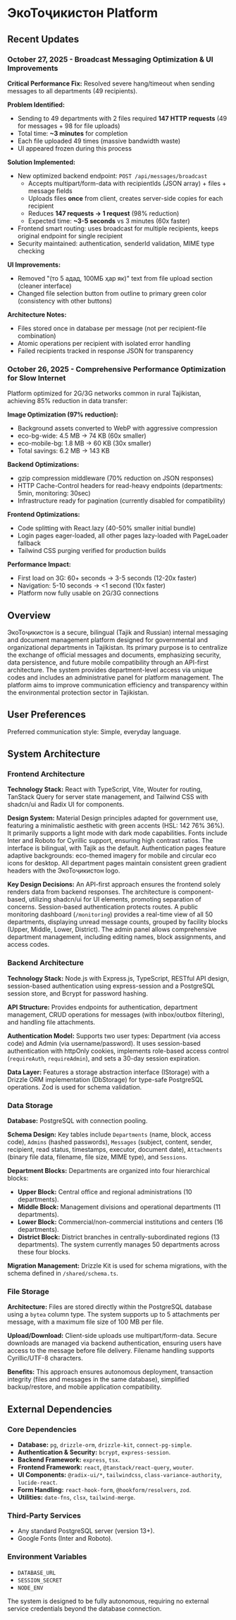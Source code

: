 # ЭкоТоҷикистон Platform

## Recent Updates

### October 27, 2025 - Broadcast Messaging Optimization & UI Improvements
**Critical Performance Fix:** Resolved severe hang/timeout when sending messages to all departments (49 recipients).

**Problem Identified:**
- Sending to 49 departments with 2 files required **147 HTTP requests** (49 for messages + 98 for file uploads)
- Total time: **~3 minutes** for completion
- Each file uploaded 49 times (massive bandwidth waste)
- UI appeared frozen during this process

**Solution Implemented:**
- New optimized backend endpoint: `POST /api/messages/broadcast`
  - Accepts multipart/form-data with recipientIds (JSON array) + files + message fields
  - Uploads files **once** from client, creates server-side copies for each recipient
  - Reduces **147 requests → 1 request** (98% reduction)
  - Expected time: **~3-5 seconds** vs 3 minutes (60x faster)
- Frontend smart routing: uses broadcast for multiple recipients, keeps original endpoint for single recipient
- Security maintained: authentication, senderId validation, MIME type checking

**UI Improvements:**
- Removed "(то 5 адад, 100МБ ҳар як)" text from file upload section (cleaner interface)
- Changed file selection button from outline to primary green color (consistency with other buttons)

**Architecture Notes:**
- Files stored once in database per message (not per recipient-file combination)
- Atomic operations per recipient with isolated error handling
- Failed recipients tracked in response JSON for transparency

### October 26, 2025 - Comprehensive Performance Optimization for Slow Internet
Platform optimized for 2G/3G networks common in rural Tajikistan, achieving 85% reduction in data transfer:

**Image Optimization (97% reduction):**
- Background assets converted to WebP with aggressive compression
- eco-bg-wide: 4.5 MB → 74 KB (60x smaller)
- eco-mobile-bg: 1.8 MB → 60 KB (30x smaller)
- Total savings: 6.2 MB → 143 KB

**Backend Optimizations:**
- gzip compression middleware (70% reduction on JSON responses)
- HTTP Cache-Control headers for read-heavy endpoints (departments: 5min, monitoring: 30sec)
- Infrastructure ready for pagination (currently disabled for compatibility)

**Frontend Optimizations:**
- Code splitting with React.lazy (40-50% smaller initial bundle)
- Login pages eager-loaded, all other pages lazy-loaded with PageLoader fallback
- Tailwind CSS purging verified for production builds

**Performance Impact:**
- First load on 3G: 60+ seconds → 3-5 seconds (12-20x faster)
- Navigation: 5-10 seconds → <1 second (10x faster)
- Platform now fully usable on 2G/3G connections

## Overview

ЭкоТоҷикистон is a secure, bilingual (Tajik and Russian) internal messaging and document management platform designed for governmental and organizational departments in Tajikistan. Its primary purpose is to centralize the exchange of official messages and documents, emphasizing security, data persistence, and future mobile compatibility through an API-first architecture. The system provides department-level access via unique codes and includes an administrative panel for platform management. The platform aims to improve communication efficiency and transparency within the environmental protection sector in Tajikistan.

## User Preferences

Preferred communication style: Simple, everyday language.

## System Architecture

### Frontend Architecture

**Technology Stack:** React with TypeScript, Vite, Wouter for routing, TanStack Query for server state management, and Tailwind CSS with shadcn/ui and Radix UI for components.

**Design System:** Material Design principles adapted for government use, featuring a minimalistic aesthetic with green accents (HSL: 142 76% 36%). It primarily supports a light mode with dark mode capabilities. Fonts include Inter and Roboto for Cyrillic support, ensuring high contrast ratios. The interface is bilingual, with Tajik as the default. Authentication pages feature adaptive backgrounds: eco-themed imagery for mobile and circular eco icons for desktop. All department pages maintain consistent green gradient headers with the ЭкоТоҷикистон logo.

**Key Design Decisions:** An API-first approach ensures the frontend solely renders data from backend responses. The architecture is component-based, utilizing shadcn/ui for UI elements, promoting separation of concerns. Session-based authentication protects routes. A public monitoring dashboard (`/monitoring`) provides a real-time view of all 50 departments, displaying unread message counts, grouped by facility blocks (Upper, Middle, Lower, District). The admin panel allows comprehensive department management, including editing names, block assignments, and access codes.

### Backend Architecture

**Technology Stack:** Node.js with Express.js, TypeScript, RESTful API design, session-based authentication using express-session and a PostgreSQL session store, and Bcrypt for password hashing.

**API Structure:** Provides endpoints for authentication, department management, CRUD operations for messages (with inbox/outbox filtering), and handling file attachments.

**Authentication Model:** Supports two user types: Department (via access code) and Admin (via username/password). It uses session-based authentication with httpOnly cookies, implements role-based access control (`requireAuth`, `requireAdmin`), and sets a 30-day session expiration.

**Data Layer:** Features a storage abstraction interface (IStorage) with a Drizzle ORM implementation (DbStorage) for type-safe PostgreSQL operations. Zod is used for schema validation.

### Data Storage

**Database:** PostgreSQL with connection pooling.

**Schema Design:** Key tables include `Departments` (name, block, access code), `Admins` (hashed passwords), `Messages` (subject, content, sender, recipient, read status, timestamps, executor, document date), `Attachments` (binary file data, filename, file size, MIME type), and `Sessions`.

**Department Blocks:** Departments are organized into four hierarchical blocks:
-   **Upper Block:** Central office and regional administrations (10 departments).
-   **Middle Block:** Management divisions and operational departments (11 departments).
-   **Lower Block:** Commercial/non-commercial institutions and centers (16 departments).
-   **District Block:** District branches in centrally-subordinated regions (13 departments).
The system currently manages 50 departments across these four blocks.

**Migration Management:** Drizzle Kit is used for schema migrations, with the schema defined in `/shared/schema.ts`.

### File Storage

**Architecture:** Files are stored directly within the PostgreSQL database using a `bytea` column type. The system supports up to 5 attachments per message, with a maximum file size of 100 MB per file.

**Upload/Download:** Client-side uploads use multipart/form-data. Secure downloads are managed via backend authentication, ensuring users have access to the message before file delivery. Filename handling supports Cyrillic/UTF-8 characters.

**Benefits:** This approach ensures autonomous deployment, transaction integrity (files and messages in the same database), simplified backup/restore, and mobile application compatibility.

## External Dependencies

### Core Dependencies

-   **Database:** `pg`, `drizzle-orm`, `drizzle-kit`, `connect-pg-simple`.
-   **Authentication & Security:** `bcrypt`, `express-session`.
-   **Backend Framework:** `express`, `tsx`.
-   **Frontend Framework:** `react`, `@tanstack/react-query`, `wouter`.
-   **UI Components:** `@radix-ui/*`, `tailwindcss`, `class-variance-authority`, `lucide-react`.
-   **Form Handling:** `react-hook-form`, `@hookform/resolvers`, `zod`.
-   **Utilities:** `date-fns`, `clsx`, `tailwind-merge`.

### Third-Party Services

-   Any standard PostgreSQL server (version 13+).
-   Google Fonts (Inter and Roboto).

### Environment Variables

-   `DATABASE_URL`
-   `SESSION_SECRET`
-   `NODE_ENV`

The system is designed to be fully autonomous, requiring no external service credentials beyond the database connection.